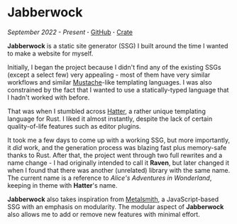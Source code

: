 # Jabberwock

*September 2022 - Present* **·** [GitHub](https://github.com/Carnagion/jabberwock) **·** [Crate](https://crates.io/crates/jabberwock)

**Jabberwock** is a static site generator (SSG) I built around the time I wanted to make a website for myself.

Initially, I began the project because I didn't find any of the existing SSGs (except a select few) very appealing - most of them have very similar workflows and similar [Mustache](https://mustache.github.io)-like templating languages.
I was also constrained by the fact that I wanted to use a statically-typed language that I hadn't worked with before.

That was when I stumbled across [Hatter](https://github.com/xvxx/hatter), a rather unique templating language for Rust.
I liked it almost instantly, despite the lack of certain quality-of-life features such as editor plugins.

It took me a few days to come up with a working SSG, but more importantly, it *did* work, and the generation process was blazing fast plus memory-safe thanks to Rust.
After that, the project went through two full rewrites and a name change - I had originally intended to call it **Raven**, but later changed it when I found that there was another (unrelated) library with the same name. The current name is a reference to *Alice's Adventures in Wonderland*, keeping in theme with **Hatter**'s name.

**Jabberwock** also takes inspiration from [Metalsmith](https://metalsmith.io), a JavaScript-based SSG with an emphasis on modularity.
The modular aspect of **Jabberwock** also allows me to add or remove new features with minimal effort.